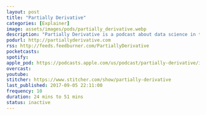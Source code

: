 ```yaml
---
layout: post
title: "Partially Derivative"
categories: [Explainer]
image: assets/images/pods/partially_derivative.webp
description: "Partially Derivative is a podcast about data science in the world around us. Episodes are a mix of explorations into the techniques used in data science and discussions with the field's leading experts. The podcast is a personal project hosted by Jonathon, Vidya, and Chris -- three experts in data science."
podurl: http://partiallyderivative.com
rss: http://feeds.feedburner.com/PartiallyDerivative
pocketcasts:
spotify:
apple_pod: https://podcasts.apple.com/us/podcast/partially-derivative/id942048597
overcast:
youtube:
stitcher: https://www.stitcher.com/show/partially-derivative
last_published: 2017-09-05 22:11:00
frequency: 10
duration: 24 mins to 51 mins
status: inactive
---
```

